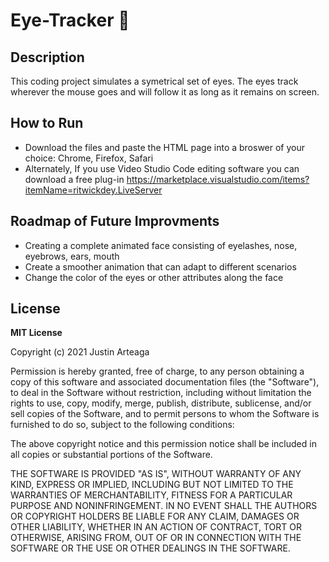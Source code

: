 # Eye-Tracker :eyes:
## Description 
This coding project simulates a symetrical set of eyes. The eyes track wherever the mouse goes and will follow it as long as it remains on screen. 
## How to Run
- Download the files and paste the HTML page into a broswer of your choice: Chrome, Firefox, Safari
- Alternately, If you use Video Studio Code editing software you can download a free plug-in https://marketplace.visualstudio.com/items?itemName=ritwickdey.LiveServer
## Roadmap of Future Improvments 
- Creating a complete animated face consisting of eyelashes, nose, eyebrows, ears, mouth
- Create a smoother animation that can adapt to different scenarios
- Change the color of the eyes or other attributes along the face
## License
**MIT License**

Copyright (c) 2021 Justin Arteaga

Permission is hereby granted, free of charge, to any person obtaining a copy of this software and associated documentation files (the "Software"), to deal in the Software without restriction, including without limitation the rights to use, copy, modify, merge, publish, distribute, sublicense, and/or sell copies of the Software, and to permit persons to whom the Software is furnished to do so, subject to the following conditions:

The above copyright notice and this permission notice shall be included in all copies or substantial portions of the Software.

THE SOFTWARE IS PROVIDED "AS IS", WITHOUT WARRANTY OF ANY KIND, EXPRESS OR IMPLIED, INCLUDING BUT NOT LIMITED TO THE WARRANTIES OF MERCHANTABILITY, FITNESS FOR A PARTICULAR PURPOSE AND NONINFRINGEMENT. IN NO EVENT SHALL THE AUTHORS OR COPYRIGHT HOLDERS BE LIABLE FOR ANY CLAIM, DAMAGES OR OTHER LIABILITY, WHETHER IN AN ACTION OF CONTRACT, TORT OR OTHERWISE, ARISING FROM, OUT OF OR IN CONNECTION WITH THE SOFTWARE OR THE USE OR OTHER DEALINGS IN THE SOFTWARE.
